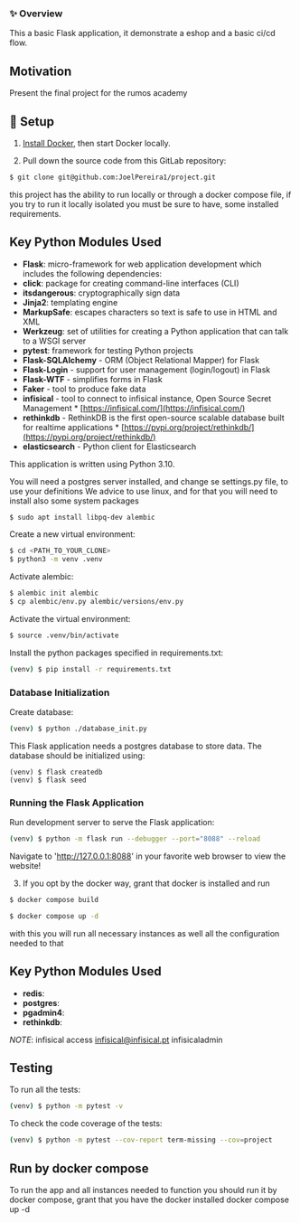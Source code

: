 ### ✨ Overview <a name="overview"></a>
This a basic Flask application, it demonstrate a eshop and a basic ci/cd flow.

## Motivation
Present the final project for the rumos academy

## 🚀 Setup <a name="setup"></a>
1. [Install Docker](https://docs.docker.com/engine/install/), then start Docker locally.

2. Pull down the source code from this GitLab repository:
```sh
$ git clone git@github.com:JoelPereira1/project.git
```
this project has the ability to run locally or through a docker compose file, if you try to run it locally isolated you must be sure to have, some installed requirements.
## Key Python Modules Used
* **Flask**: micro-framework for web application development which includes the following dependencies:
* **click**: package for creating command-line interfaces (CLI)
* **itsdangerous**: cryptographically sign data
* **Jinja2**: templating engine
* **MarkupSafe**: escapes characters so text is safe to use in HTML and XML
* **Werkzeug**: set of utilities for creating a Python application that can talk to a WSGI server
* **pytest**: framework for testing Python projects
* **Flask-SQLAlchemy** - ORM (Object Relational Mapper) for Flask
* **Flask-Login** - support for user management (login/logout) in Flask
* **Flask-WTF** - simplifies forms in Flask
* **Faker** - tool to produce fake data
* **infisical** - tool to connect to infisical instance, Open Source Secret Management * [https://infisical.com/](https://infisical.com/)
* **rethinkdb** - RethinkDB is the first open-source scalable database built for realtime applications * [https://pypi.org/project/rethinkdb/](https://pypi.org/project/rethinkdb/)
* **elasticsearch** - Python client for Elasticsearch

This application is written using Python 3.10.

You will need a postgres server installed, and change se settings.py file, to use your definitions
We advice to use linux, and for that you will need to install also some system packages
```sh
$ sudo apt install libpq-dev alembic
```
Create a new virtual environment:
```sh
$ cd <PATH_TO_YOUR_CLONE>
$ python3 -m venv .venv
```
Activate alembic:
```sh
$ alembic init alembic
$ cp alembic/env.py alembic/versions/env.py
```
Activate the virtual environment:
```sh
$ source .venv/bin/activate
```
Install the python packages specified in requirements.txt:
```sh
(venv) $ pip install -r requirements.txt
```
### Database Initialization
Create database:
```sh
(venv) $ python ./database_init.py
```
This Flask application needs a postgres database to store data.  The database should be initialized using:
```
(venv) $ flask createdb
(venv) $ flask seed
```
### Running the Flask Application
Run development server to serve the Flask application:
```sh
(venv) $ python -m flask run --debugger --port="8088" --reload
```
Navigate to 'http://127.0.0.1:8088' in your favorite web browser to view the website!

3. If you opt by the docker way, grant that docker is installed and run
```sh
$ docker compose build
```
```sh
$ docker compose up -d
```
with this you will run all necessary instances as well all the configuration needed to that
## Key Python Modules Used
* **redis**:
* **postgres**:
* **pgadmin4**:
* **rethinkdb**:

_NOTE_: infisical access
infisical@infisical.pt
infisicaladmin

## Testing

To run all the tests:

```sh
(venv) $ python -m pytest -v
```

To check the code coverage of the tests:

```sh
(venv) $ python -m pytest --cov-report term-missing --cov=project
```

## Run by docker compose

To run the app and all instances needed to function you should run it by docker compose, grant that you have the docker installed
docker compose up -d